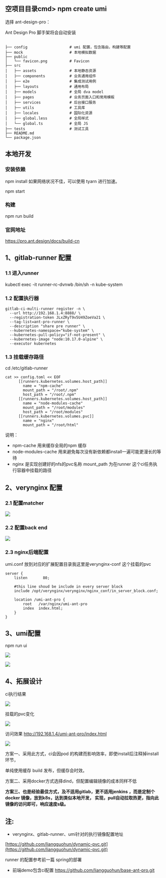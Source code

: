 ## 空项目目录cmd> npm create umi

选择 ant-design-pro：

Ant Design Pro 脚手架将会自动安装


```

├── config                   # umi 配置，包含路由，构建等配置
├── mock                     # 本地模拟数据
├── public
│   └── favicon.png          # Favicon
├── src
│   ├── assets               # 本地静态资源
│   ├── components           # 业务通用组件
│   ├── e2e                  # 集成测试用例
│   ├── layouts              # 通用布局
│   ├── models               # 全局 dva model
│   ├── pages                # 业务页面入口和常用模板
│   ├── services             # 后台接口服务
│   ├── utils                # 工具库
│   ├── locales              # 国际化资源
│   ├── global.less          # 全局样式
│   └── global.ts            # 全局 JS
├── tests                    # 测试工具
├── README.md
└── package.json

````


## 本地开发

### 安装依赖

npm install
如果网络状况不佳，可以使用 tyarn 进行加速。

npm start

### 构建
npm run build

### 官网地址
https://pro.ant.design/docs/build-cn


## 1、gitlab-runner 配置

### 1.1 进入runner 
kubectl exec -it runner-rc-dvnwb /bin/sh -n kube-system
### 1.2 配置执行器

```
gitlab-ci-multi-runner register -n \
  --url http://192.168.1.4:8888/ \
  --registration-token JLxZRyT9v5U49ZoeVa21 \
  --tag-list=ant-pro-runner \
  --description "share pre runner" \
  --kubernetes-namespace="kube-system" \
  --kubernetes-pull-policy="if-not-present" \
  --kubernetes-image "node:10.17.0-alpine" \
  --executor kubernetes
```

### 1.3 挂载缓存路径

cd /etc/gitlab-runner
```
cat >> config.toml << EOF 
      [[runners.kubernetes.volumes.host_path]]
        name = "npm-cache"
        mount_path = "/root/.npm"
        host_path = "/root/.npm"
      [[runners.kubernetes.volumes.host_path]]
        name = "node-modules-cache"
        mount_path = "/root/modules"
        host_path = "/root/modules"
      [[runners.kubernetes.volumes.pvc]]
        name = "nginx"
        mount_path = "/root/html"

```
说明：

* npm-cache 用来缓存全局的npm 缓存
* node-modules-cache 用来避免每次没有新依赖都install一遍可能更漫长的等待
* nginx 是实现创建好的nfs的pvc名称 mount_path 为在runner 这个ci任务执行容器中挂载的路径

## 2、verynginx 配置

### 2.1 配置matcher

![](https://user-gold-cdn.xitu.io/2019/11/12/16e5ec03de9be254?w=558&h=219&f=png&s=22729)
### 2.2 配置back end

![](https://user-gold-cdn.xitu.io/2019/11/12/16e5ec0e9c50ab8b?w=558&h=196&f=png&s=17311)

### 2.3 nginx后端配置
umi.conf   放到对应的扩展配置目录我这里是verynginx-conf 这个挂载的pvc

    server {                                                       
        listen       80;                                           
                                                                   
        #this line shoud be include in every server block                
        include /opt/verynginx/verynginx/nginx_conf/in_server_block.conf;
                                                                         
        location /umi-ant-pro {                                        
            root   /var/nginx/umi-ant-pro                                                 
            index  index.html;                                 
        }                               
    } 

## 3、umi配置
npm run ui

![](https://user-gold-cdn.xitu.io/2019/11/12/16e5ec816719030f?w=1046&h=705&f=png&s=71020)

![](https://user-gold-cdn.xitu.io/2019/11/12/16e5ec845904bfb5?w=968&h=554&f=png&s=52585)

## 4、拓展设计

ci执行结果

![](https://user-gold-cdn.xitu.io/2019/11/12/16e5ecf3490cee29?w=1454&h=613&f=png&s=92597)

挂载的pvc变化

![](https://user-gold-cdn.xitu.io/2019/11/12/16e5ed27f664aba1)

访问效果
http://192.168.1.4/umi-ant-pro/index.html

![](https://user-gold-cdn.xitu.io/2019/11/12/16e5ed3f781f06a6?w=1386&h=782&f=png&s=53391)

方案一、采用此方式，ci会因pod 的构建而影响效率，即使install后注释掉install环节，

单纯使用缓存 build 发布，但缓存会时效。

方案二、采用docker方式选择dind，但配置编辑镜像的成本同样不低

**方案三、也是经验最佳方式，及不适用gitlab，更不适用jenkins ，而是定制个docker 镜像，放到k8s，达到类似本地开发，
实现，pull自动拉取热更，指向此镜像的访问即可，响应速度s级。**

## 注: 
* verynginx、gitlab-runner、umi针对的执行镜像配置地址

[https://github.com/liangguohun/dynamic-pvc.git](https://github.com/liangguohun/dynamic-pvc.git)

runner 的配置参考前一篇 spring的部署

* 前端demo包含ci配置 https://github.com/liangguohun/base-ant-pro.git